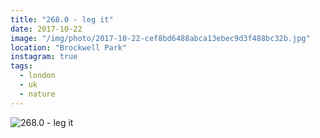```yaml
---
title: "268.0 - leg it"
date: 2017-10-22
image: "/img/photo/2017-10-22-cef8bd6488abca13ebec9d3f488bc32b.jpg"
location: "Brockwell Park"
instagram: true
tags:
  - london
  - uk
  - nature
---
```


![268.0 - leg it](/img/photo/2017-10-22-cef8bd6488abca13ebec9d3f488bc32b.jpg)

